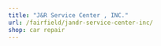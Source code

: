 ```yaml
---
title: "J&R Service Center , INC."
url: /fairfield/jandr-service-center-inc/
shop: car repair
---
```

